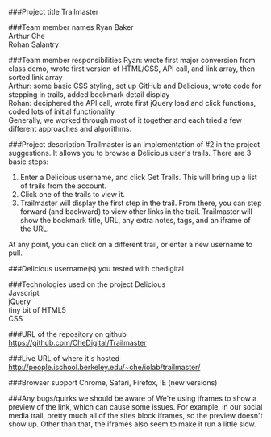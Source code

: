 ###Project title
Trailmaster

###Team member names
Ryan Baker  
Arthur Che  
Rohan Salantry

###Team member responsibilities
Ryan: wrote first major conversion from class demo, wrote first version of HTML/CSS, API call, and link array, then sorted link array  
Arthur: some basic CSS styling, set up GitHub and Delicious, wrote code for stepping in trails, added bookmark detail display  
Rohan: deciphered the API call, wrote first jQuery load and click functions, coded lots of initial functionality  
Generally, we worked through most of it together and each tried a few different approaches and algorithms.  

###Project description
Trailmaster is an implementation of #2 in the project suggestions. It allows you to browse a Delicious user's trails. There are 3 basic steps:  
1) Enter a Delicious username, and click Get Trails. This will bring up a list of trails from the account.  
2) Click one of the trails to view it.  
3) Trailmaster will display the first step in the trail. From there, you can step forward (and backward) to view other links in the trail. Trailmaster will show the bookmark title, URL, any extra notes, tags, and an iframe of the URL.  
  
At any point, you can click on a different trail, or enter a new username to pull.  

###Delicious username(s) you tested with
chedigital  
  
###Technologies used on the project
Delicious  
Javscript  
jQuery  
tiny bit of HTML5  
CSS  

###URL of the repository on github
https://github.com/CheDigital/Trailmaster  

###Live URL of where it's hosted
http://people.ischool.berkeley.edu/~che/iolab/trailmaster/  

###Browser support
Chrome, Safari, Firefox, IE (new versions)  

###Any bugs/quirks we should be aware of
We're using iframes to show a preview of the link, which can cause some issues. For example, in our social media trail, pretty much all of the sites block iframes, so the preview doesn't show up. Other than that, the iframes also seem to make it run a little slow.